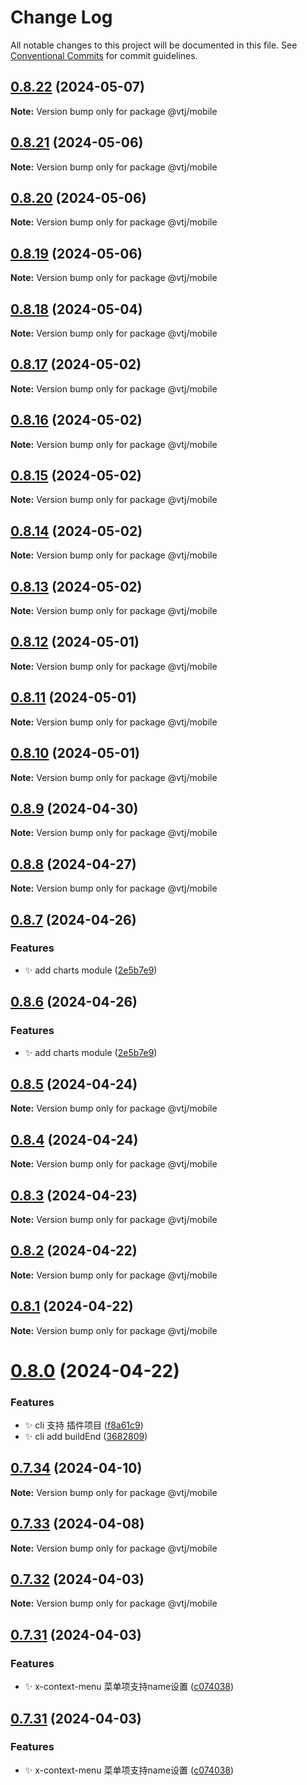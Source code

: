 # Change Log

All notable changes to this project will be documented in this file.
See [Conventional Commits](https://conventionalcommits.org) for commit guidelines.

## [0.8.22](https://gitee.com/newgateway/vtj/compare/@vtj/mobile@0.8.21...@vtj/mobile@0.8.22) (2024-05-07)

**Note:** Version bump only for package @vtj/mobile





## [0.8.21](https://gitee.com/newgateway/vtj/compare/@vtj/mobile@0.8.20...@vtj/mobile@0.8.21) (2024-05-06)

**Note:** Version bump only for package @vtj/mobile





## [0.8.20](https://gitee.com/newgateway/vtj/compare/@vtj/mobile@0.8.19...@vtj/mobile@0.8.20) (2024-05-06)

**Note:** Version bump only for package @vtj/mobile





## [0.8.19](https://gitee.com/newgateway/vtj/compare/@vtj/mobile@0.8.18...@vtj/mobile@0.8.19) (2024-05-06)

**Note:** Version bump only for package @vtj/mobile





## [0.8.18](https://gitee.com/newgateway/vtj/compare/@vtj/mobile@0.8.17...@vtj/mobile@0.8.18) (2024-05-04)

**Note:** Version bump only for package @vtj/mobile





## [0.8.17](https://gitee.com/newgateway/vtj/compare/@vtj/mobile@0.8.16...@vtj/mobile@0.8.17) (2024-05-02)

**Note:** Version bump only for package @vtj/mobile





## [0.8.16](https://gitee.com/newgateway/vtj/compare/@vtj/mobile@0.8.15...@vtj/mobile@0.8.16) (2024-05-02)

**Note:** Version bump only for package @vtj/mobile





## [0.8.15](https://gitee.com/newgateway/vtj/compare/@vtj/mobile@0.8.14...@vtj/mobile@0.8.15) (2024-05-02)

**Note:** Version bump only for package @vtj/mobile





## [0.8.14](https://gitee.com/newgateway/vtj/compare/@vtj/mobile@0.8.13...@vtj/mobile@0.8.14) (2024-05-02)

**Note:** Version bump only for package @vtj/mobile





## [0.8.13](https://gitee.com/newgateway/vtj/compare/@vtj/mobile@0.8.12...@vtj/mobile@0.8.13) (2024-05-02)

**Note:** Version bump only for package @vtj/mobile





## [0.8.12](https://gitee.com/newgateway/vtj/compare/@vtj/mobile@0.8.11...@vtj/mobile@0.8.12) (2024-05-01)

**Note:** Version bump only for package @vtj/mobile





## [0.8.11](https://gitee.com/newgateway/vtj/compare/@vtj/mobile@0.8.10...@vtj/mobile@0.8.11) (2024-05-01)

**Note:** Version bump only for package @vtj/mobile





## [0.8.10](https://gitee.com/newgateway/vtj/compare/@vtj/mobile@0.8.9...@vtj/mobile@0.8.10) (2024-05-01)

**Note:** Version bump only for package @vtj/mobile





## [0.8.9](https://gitee.com/newgateway/vtj/compare/@vtj/mobile@0.8.8...@vtj/mobile@0.8.9) (2024-04-30)

**Note:** Version bump only for package @vtj/mobile






## [0.8.8](https://gitee.com/newgateway/vtj/compare/@vtj/mobile@0.8.7...@vtj/mobile@0.8.8) (2024-04-27)

**Note:** Version bump only for package @vtj/mobile





## [0.8.7](https://gitee.com/newgateway/vtj/compare/@vtj/mobile@0.8.5...@vtj/mobile@0.8.7) (2024-04-26)


### Features

* ✨ add charts module ([2e5b7e9](https://gitee.com/newgateway/vtj/commits/2e5b7e9ca763a2446d3e65af6fa8d1d32b8f2243))





## [0.8.6](https://gitee.com/newgateway/vtj/compare/@vtj/mobile@0.8.5...@vtj/mobile@0.8.6) (2024-04-26)


### Features

* ✨ add charts module ([2e5b7e9](https://gitee.com/newgateway/vtj/commits/2e5b7e9ca763a2446d3e65af6fa8d1d32b8f2243))






## [0.8.5](https://gitee.com/newgateway/vtj/compare/@vtj/mobile@0.8.4...@vtj/mobile@0.8.5) (2024-04-24)

**Note:** Version bump only for package @vtj/mobile





## [0.8.4](https://gitee.com/newgateway/vtj/compare/@vtj/mobile@0.8.3...@vtj/mobile@0.8.4) (2024-04-24)

**Note:** Version bump only for package @vtj/mobile






## [0.8.3](https://gitee.com/newgateway/vtj/compare/@vtj/mobile@0.8.2...@vtj/mobile@0.8.3) (2024-04-23)

**Note:** Version bump only for package @vtj/mobile






## [0.8.2](https://gitee.com/newgateway/vtj/compare/@vtj/mobile@0.8.1...@vtj/mobile@0.8.2) (2024-04-22)

**Note:** Version bump only for package @vtj/mobile





## [0.8.1](https://gitee.com/newgateway/vtj/compare/@vtj/mobile@0.8.0...@vtj/mobile@0.8.1) (2024-04-22)

**Note:** Version bump only for package @vtj/mobile






# [0.8.0](https://gitee.com/newgateway/vtj/compare/@vtj/mobile@0.7.34...@vtj/mobile@0.8.0) (2024-04-22)


### Features

* ✨ cli 支持 插件项目 ([f8a61c9](https://gitee.com/newgateway/vtj/commits/f8a61c97f7e94a6a4afd23e91c6d2b879cf8eaa3))
* ✨ cli add buildEnd ([3682809](https://gitee.com/newgateway/vtj/commits/368280984975733948c824ccab64624b1de8bd30))






## [0.7.34](https://gitee.com/newgateway/vtj/compare/@vtj/mobile@0.7.33...@vtj/mobile@0.7.34) (2024-04-10)

**Note:** Version bump only for package @vtj/mobile






## [0.7.33](https://gitee.com/newgateway/vtj/compare/@vtj/mobile@0.7.32...@vtj/mobile@0.7.33) (2024-04-08)

**Note:** Version bump only for package @vtj/mobile






## [0.7.32](https://gitee.com/newgateway/vtj/compare/@vtj/mobile@0.7.31...@vtj/mobile@0.7.32) (2024-04-03)

**Note:** Version bump only for package @vtj/mobile






## [0.7.31](https://gitee.com/newgateway/vtj/compare/@vtj/mobile@0.7.30...@vtj/mobile@0.7.31) (2024-04-03)


### Features

* ✨ x-context-menu 菜单项支持name设置 ([c074038](https://gitee.com/newgateway/vtj/commits/c0740389d443d948b29e62b96d032e29dc447fa9))






## [0.7.31](https://gitee.com/newgateway/vtj/compare/@vtj/mobile@0.7.30...@vtj/mobile@0.7.31) (2024-04-03)


### Features

* ✨ x-context-menu 菜单项支持name设置 ([c074038](https://gitee.com/newgateway/vtj/commits/c0740389d443d948b29e62b96d032e29dc447fa9))
